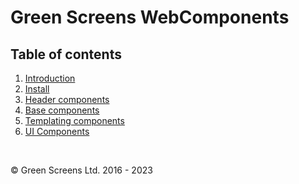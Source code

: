 # Green Screens WebComponents

## Table of contents 

1. [Introduction](./quickintro.md)
2. [Install](./install.md)
3. [Header components](./head/index.md)
4. [Base components](./base/index.md)
5. [Templating components](./templating/index.md)
6. [UI Components](./components/index.md)
    
<br>

&copy; Green Screens Ltd. 2016 - 2023
